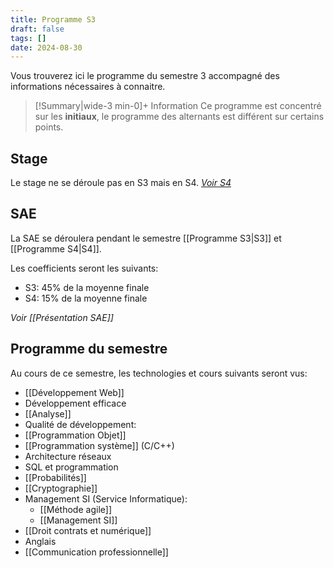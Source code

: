 ```yaml
---
title: Programme S3
draft: false
tags: []
date: 2024-08-30
---
```

Vous trouverez ici le programme du semestre 3 accompagné des informations nécessaires à connaitre.

> [!Summary|wide-3 min-0]+ Information
> Ce programme est concentré sur les **initiaux**, le programme des alternants est différent sur certains points.
## Stage

Le stage ne se déroule pas en S3 mais en S4.
*[Voir S4](Programme%20S4.md)*

## SAE

La SAE se déroulera pendant le semestre [[Programme S3|S3]] et [[Programme S4|S4]].

Les coefficients seront les suivants:
- S3: 45% de la moyenne finale
- S4: 15% de la moyenne finale

*Voir [[Présentation SAE]]*
## Programme du semestre

Au cours de ce semestre, les technologies et cours suivants seront vus:
- [[Développement Web]]
- Développement efficace
- [[Analyse]]
- Qualité de développement:
- [[Programmation Objet]]
- [[Programmation système]] (C/C++)
- Architecture réseaux
- SQL et programmation
- [[Probabilités]]
- [[Cryptographie]]
- Management SI (Service Informatique):
	- [[Méthode agile]]
	- [[Management SI]]
- [[Droit contrats et numérique]]
- Anglais
- [[Communication professionnelle]]
